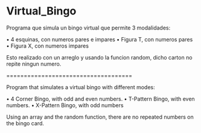 # Virtual_Bingo

Programa que simula un bingo virtual que permite 3 modalidades:

• 4 esquinas, con numeros pares e impares
• Figura T, con numeros pares
• Figura X, con numeros impares 

Esto realizado con un arreglo y usando la funcion random, dicho carton no repite ningun numero.

====================================

Program that simulates a virtual bingo with different modes:

• 4 Corner Bingo, with odd and even numbers.
• T-Pattern Bingo, with even numbers.
• X-Pattern Bingo, with odd numbers

Using an array and the random function, there are no repeated numbers on the bingo card.
